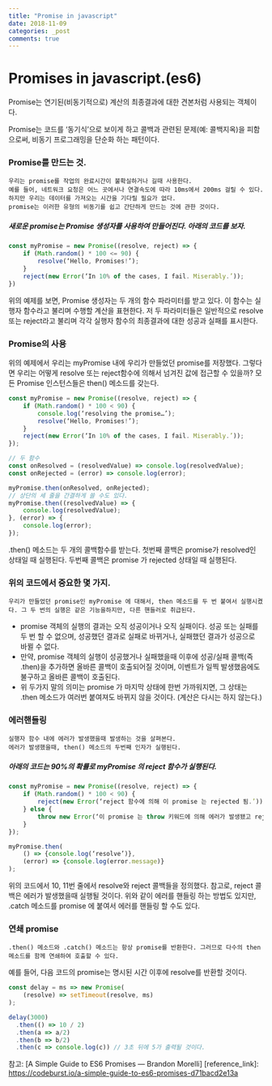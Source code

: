 ```yaml
---
title: "Promise in javascript"
date: 2018-11-09
categories: _post
comments: true
---
```


Promises in javascript.(es6)
===========

Promise는 연기된(비동기적으로) 계산의 최종결과에 대한 견본처럼 사용되는 객체이다.

Promise는 코드를 ‘동기식’으로 보이게 하고 콜백과 관련된 문제(예: 콜백지옥)을 피함으로써, 비동기 프로그래밍을 단순화 하는 패턴이다.

### Promise를 만드는 것.

    우리는 promise를 작업의 완료시간이 불확실하거나 길때 사용한다.
    예를 들어, 네트워크 요청은 어느 곳에서나 연결속도에 따라 10ms에서 200ms 걸릴 수 있다.
    하지만 우리는 데이터를 가져오는 시간을 기다릴 필요가 없다. 
    promise는 이러한 유형의 비동기를 쉽고 간단하게 만드는 것에 관한 것이다.

##### 새로운 promise는 Promise 생성자를 사용하여 만들어진다. 아래의 코드를 보자.

```javascript
const myPromise = new Promise((resolve, reject) => {
    if (Math.random() * 100 <= 90) {
        resolve(‘Hello, Promises!’);
    }
    reject(new Error(‘In 10% of the cases, I fail. Miserably.’));
}) 
```

위의 예제를 보면, Promise 생성자는 두 개의 함수 파라미터를 받고 있다. 이 함수는 실행자 함수라고 불리며 수행할 계산을 표현한다. 저 두 파라미터들은 일반적으로 resolve 또는 reject라고 불리며 각각 실행자 함수의 최종결과에 대한 성공과 실패를 표시한다.

### Promise의 사용

위의 예제에서 우리는 myPromise 내에 우리가 만들었던 promise를 저장했다. 그렇다면 우리는 어떻게 resolve 또는 reject함수에 의해서 넘겨진 값에 접근할 수 있을까?
모든 Promise 인스턴스들은 then() 메소드를 갖는다.

```javascript
const myPromise = new Promise((resolve, reject) => {
    if (Math.random() * 100 < 90) {
        console.log(‘resolving the promise…’);
        resolve(‘Hello, Promises!’);
    }
    reject(new Error(‘In 10% of the cases, I fail. Miserably.’));
});

// 두 함수
const onResolved = (resolvedValue) => console.log(resolvedValue);
const onRejected = (error) => console.log(error);

myPromise.then(onResolved, onRejected);
// 상단의 세 줄을 간결하게 쓸 수도 있다.
myPromise.then((resolvedValue) => {
    console.log(resolvedValue);
}, (error) => {
    console.log(error);
});
```

.then() 메소드는 두 개의 콜백함수를 받는다. 첫번째 콜백은 promise가 resolved인 상태일 때 실행된다. 두번째 콜백은 promise 가 rejected 상태일 때 실행된다.

### 위의 코드에서 중요한 몇 가지.
    우리가 만들었던 promise인 myPromise 에 대해서, then 메소드를 두 번 붙여서 실행시켰다. 그 두 번의 실행은 같은 기능을하지만, 다른 핸들러로 취급된다.

* promise 객체의 실행의 결과는 오직 성공이거나 오직 실패이다. 성공 또는 실패를 두 번 할 수 없으며, 성공했던 결과로 실패로 바뀌거나, 실패했던 결과가 성공으로 바뀔 수 없다.
* 만약, promise 객체의 실행이 성공했거나 실패했을때 이후에 성공/실패 콜백(즉 .then)을 추가하면 올바른 콜백이 호출되어질 것이며, 이벤트가 일찍 발생했음에도 불구하고 올바른 콜백이 호출된다.
* 위 두가지 말의 의미는 promise 가 마지막 상태에 한번 가까워지면, 그 상태는 .then 메소드가 여러번 붙여져도 바뀌지 않을 것이다. (계산은 다시는 하지 않는다.)

### 에러핸들링
    실행자 함수 내에 에러가 발생했을때 발생하는 것을 살펴본다.
    에러가 발생했을때, then() 메소드의 두번째 인자가 실행된다.

##### 아래의 코드는 90%의 확률로 myPromise 의 reject 함수가 실행된다.

```javascript
const myPromise = new Promise((resolve, reject) => {
    if (Math.random() * 100 < 90) {
        reject(new Error(‘reject 함수에 의해 이 promise 는 rejected 됨.’));
    } else {
        throw new Error(‘이 promise 는 throw 키워드에 의해 에러가 발생됐고 rejected 됨.’)
    }
});

myPromise.then(
    () => {console.log(‘resolve’)},
    (error) => {console.log(error.message)}
);
```

위의 코드에서 10, 11번 줄에서 resolve와 reject 콜백들을 정의했다. 참고로, reject 콜백은 에러가 발생했을때 실행될 것이다. 위와 같이 에러를 핸들링 하는 방법도 있지만, .catch 메소드를 promise 에 붙여서 에러를 핸들링 할 수도 있다.

### 연쇄 promise

    .then() 메소드와 .catch() 메소드는 항상 promise를 반환한다. 그러므로 다수의 then 메소드를 함께 연쇄하여 호출할 수 있다.

예를 들어, 다음 코드의 promise는 명시된 시간 이후에 resolve를 반환할 것이다.

```javascript
const delay = ms => new Promise(
    (resolve) => setTimeout(resolve, ms)
);

delay(3000)
  .then(() => 10 / 2)
  .then(a => a/2)
  .then(b => b/2)
  .then(c => console.log(c)) // 3초 뒤에 5가 출력될 것이다.
```


참고: [A Simple Guide to ES6 Promises — Brandon Morelli]
[reference_link]: https://codeburst.io/a-simple-guide-to-es6-promises-d71bacd2e13a
